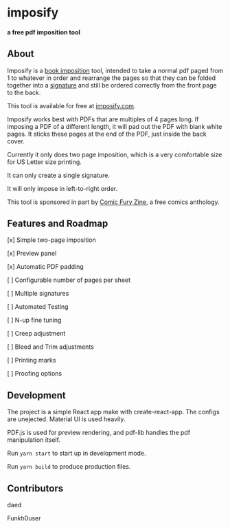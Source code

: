 # imposify
#### a free pdf imposition tool

## About

Imposify is a <a href="https://en.wikipedia.org/wiki/Imposition">book imposition</a>
tool, intended to take a normal pdf paged from 1 to whatever in order and rearrange
the pages so that they can be folded together into a <a href="https://en.wikipedia.org/wiki/Section_(bookbinding)">signature</a> and still be ordered correctly from the front page to the back.

This tool is available for free at <a href="https://imposify.com/">imposify.com</a>.

Imposify works best with PDFs that are multiples of 4 pages long. If imposing a PDF of a different length, it will pad out the PDF with blank white pages. It sticks these pages at the end of the PDF, just inside the back cover. 

Currently it only does two page imposition, which is a very comfortable size for US Letter size printing. 

It can only create a single signature. 

It will only impose in left-to-right order.

This tool is sponsored in part by <a href="https://cfzine.thecomicseries.com/">Comic Fury Zine</a>, a free comics anthology.

## Features and Roadmap

[x] Simple two-page imposition

[x] Preview panel

[x] Automatic PDF padding

[ ] Configurable number of pages per sheet

[ ] Multiple signatures

[ ] Automated Testing

[ ] N-up fine tuning

[ ] Creep adjustment

[ ] Bleed and Trim adjustments

[ ] Printing marks

[ ] Proofing options

## Development

The project is a simple React app make with create-react-app.  The configs are unejected.   Material UI is used heavily.  

PDF.js is used for preview rendering, and pdf-lib handles the pdf manipulation itself.

Run `yarn start` to start up in development mode.

Run `yarn build` to produce production files.

## Contributors

daed

Funkh0user
